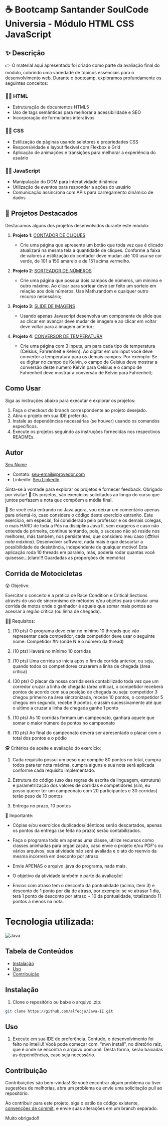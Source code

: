 # ☕ Bootcamp Santander SoulCode Universia - Módulo HTML CSS JavaScript

## ✨ Descrição

👉 O material aqui apresentado foi criado como parte da avaliação final do módulo, cobrindo uma variedade de tópicos essenciais para o desenvolvimento web. Durante o bootcamp, exploramos profundamente os seguintes conceitos:

### 👨‍💻 HTML
- Estruturação de documentos HTML5
- Uso de tags semânticas para melhorar a acessibilidade e SEO
- Incorporação de formulários interativos

### 👨‍💻 CSS
- Estilização de páginas usando seletores e propriedades CSS
- Responsividade e layout flexível com Flexbox e Grid
- Aplicação de animações e transições para melhorar a experiência do usuário

### 👨‍💻 JavaScript
- Manipulação do DOM para interatividade dinâmica
- Utilização de eventos para responder a ações do usuário
- Comunicação assíncrona com APIs para carregamento dinâmico de dados

## 🚀 Projetos Destacados

Destacamos alguns dos projetos desenvolvidos durante este módulo:

1. **Projeto 1**: [CONTADOR DE CLIQUES](desafio-01/index-01.html)
   - Crie uma página que apresente um botão que toda vez que é clicado atualizará na mesma tela a quantidade de cliques. Conforme a faixa de valores a estilização do contador deve mudar: até 100 usa-se cor verde, de 101 a 150 amarelo e de 151 acima vermelho.

2. **Projeto 2**: [SORTEADOR DE NÚMEROS](desafio-02/index-02.html)
   - Crie uma página que possua dois campos de números, um mínimo e outro máximo. Ao clicar para sortear deve ser feito um sorteio em relação aos dois números. Use Math.random e qualquer outro recurso necessário;

3. **Projeto 3**: [SLIDE DE IMAGENS](desafio-03/index-03.html)
   - Usando apenas Javascript desenvolva um componente de slide que ao clicar em avançar deve mudar de imagem e ao clicar em voltar deve voltar para a imagem anterior;

4. **Projeto 4**: [CONVERSOR DE TEMPERATURA](desafio-04/index-04.html)
   - Crie uma página com 3 inputs, um para cada tipo de temperatura (Celsius, Fahrenheit e Kelvin). Ao digitar em um input você deve converter a temperatura para os demais campos. Por exemplo: Se eu digitar no campo de Kelvin, o campo de Celsius deve mostrar a conversão deste número Kelvin para Celsius e o campo de Fahrenheit deve mostrar a conversão de Kelvin para Fahrenheit;
  
## Como Usar

Siga as instruções abaixo para executar e explorar os projetos:

1. Faça o checkout do branch correspondente ao projeto desejado.
2. Abra o projeto em sua IDE preferida.
3. Instale as dependências necessárias (se houver) usando os comandos específicos.
4. Execute os projetos seguindo as instruções fornecidas nos respectivos READMEs.

## Autor

[Seu Nome](link-para-o-seu-perfil-github)
- Contato: seu-email@provedor.com
- LinkedIn: [Seu LinkedIn](link-para-o-seu-linkedin)

Sinta-se à vontade para explorar os projetos e fornecer feedback. Obrigado por visitar!
🎉 Os projetos, são exercícios solicitados ao longo do curso que juntos perfazem a nota que compõem a média final.

🥋 Se você está entrando no Java agora, vou deixar um comentário apenas para orientá-lo, caso considere o código deste exercício estranho. Este exercício, em especial, foi considerado pelo professor e os demais colegas, o mais HARD de toda a Pós na disciplina Java II, sem exageros e caso não entenda de primeira, continue tentando, pois, o sucesso não só reside nos melhores, más também, nos persistentes, que considero meu caso (_😎tirei nota máxima_). Desenvolver software, nada mais é que descartar a possibilidade de desistência, independente de qualquer motivo! Esta aplicação roda 10 threads em paralelo, más, poderia rodar quantas você quisesse...(claro!!! Guardadas as proporções de memória)

## Corrida de Motocicletas

😵 Objetivo:

Exercitar o conceito e a prática de Race Condition e Critical Sections através do uso de sincronismo de métodos e/ou objetos para simular uma corrida de motos onde o ganhador é aquele que somar mais pontos ao acessar a região crítica (ou linha de chegada).

👨‍💻 Requisitos:

1. (10 pts) O programa deve criar no mínimo 10 threads que vão representar cada competidor, cada competidor deve usar o seguinte nome: Competidor #N (onde N é o número da thread)

2. (10 pts) Haverá no mínimo 10 corridas

3. (10 pts) Uma corrida só inicia após o fim da corrida anterior, ou seja, quando todos os competidores cruzarem a linha de chegada (área crítica)

4. (30 pts) O placar da nossa corrida será contabilizado toda vez que um corredor cruzar a linha de chegada (área crítica), o competidor receberá pontos de acordo com sua posição de chegada ou seja: competidor 3 chegou primeiro na área sincronizada, recebe 10 pontos, o competidor 5 chegou em segundo, recebe 9 pontos, e assim sucessivamente até que o ultimo a cruzar a linha de chegada ganhe 1 ponto

5. (10 pts) As 10 corridas formam um campeonato, ganhará aquele que somar o maior número de pontos no campeonato

6. (10 pts) Ao final do campeonato deverá ser apresentado o placar com o total dos pontos e o pódio

🕵️ Critérios de aceite e avaliação do exercício:

1. Cada requisito possui um peso que compõe 80 pontos no total, cumpra todos para ter nota máxima, cumpra alguns e sua nota será aplicada conforme cada requisito implementado.

2. Estrutura do código (uso das regras de escrita da linguagem, estrutura) e parametrização dos valores de corridas e competidores (sim, eu posso querer ter um campeonato com 20 participantes e 30 corridas) terão peso de 10 pontos

3. Entrega no prazo, 10 pontos

🎯 Importante:

- Cópias e/ou exercícios duplicados/idênticos serão descartados, apenas os pontos da entrega (se feita no prazo) serão contabilizados.

- Faça o programa todo em apenas uma classe, utilize recursos como classes aninhadas para organização, caso envie o projeto e/ou PDF's ou vários arquivos, sua atividade não será avaliada e o ato do reenvio da mesma incorrerá em desconto por atraso

- Envie APENAS o arquivo .java do programa, nada mais.

- O objetivo da atividade também é parte da avaliação!

- Envios com atraso tem o desconto da pontualidade (acima, item 3) e desconto de 1 ponto por dia de atraso, por exemplo: se vc atrasar 1 dia, terá 1 ponto de desconto por atraso + 10 da pontualidade, totalizando 11 pontos a menos na nota.

# Tecnologia utilizada:

![Java](https://img.shields.io/badge/java-%23ED8B00.svg?style=for-the-badge&logo=openjdk&logoColor=white)

## Tabela de Conteúdos

- [Instalação](#Instalação)
- [Uso](#Uso)
- [Contribuição](#Contribuição)

## Instalação

1. Clone o repositório ou baixe o arquivo .zip:

```bash
git clone https://github.com/alfecjo/Java-II.git
```
## Uso

1. Execute em sua IDE de preferência. Contudo, o desenvolvimento foi feito no IntelliJ! Você pode começar com: "mvn install", no diretório raiz, que é onde se encontra o
   arquivo pom.xml. Desta forma, serão baixadas as dependências, caso seja necessário.

## Contribuição

Contribuições são bem-vindas! Se você encontrar algum problema ou tiver sugestões de melhorias, abra um problema ou envie uma solicitação pull ao repositório.

Ao contribuir para este projeto, siga o estilo de código existente, [convenções de commit](https://www.conventionalcommits.org/en/v1.0.0/), e envie suas alterações em um branch separado.

Muito obrigado!!

